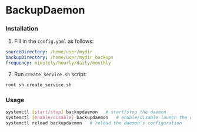 # BackupDaemon
### Installation
1. Fill in the `config.yaml` as follows:
```yaml
sourceDirectory: /home/user/mydir
backupDirectory: /home/user/mydir_backups
frequency: minutely/hourly/daily/monthly
```
2. Run `create_service.sh` script:
```bash
root sh create_service.sh
```
### Usage
```bash
systemctl [start/stop] backupdaemon   # start/stop the daemon
systemctl [enable/disable] backupdaemon   # enable/disable launch the daemon on system startup
systemctl reload backupdaemon   # reload the daemon's configuration
```
